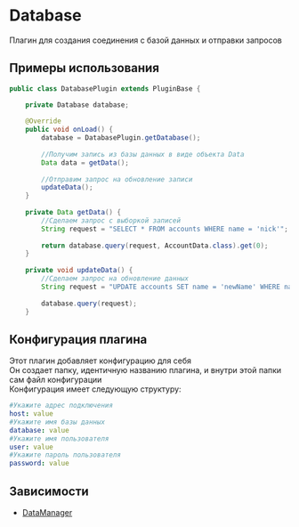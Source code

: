 # Database
Плагин для создания соединения с базой данных и отправки запросов

## Примеры использования
```java
public class DatabasePlugin extends PluginBase {

    private Database database;
    
    @Override
    public void onLoad() {
        database = DatabasePlugin.getDatabase();
        
        //Получим запись из базы данных в виде объекта Data
        Data data = getData();
        
        //Отправим запрос на обновление записи
        updateData();
    }
    
    private Data getData() {
        //Сделаем запрос с выборкой записей
        String request = "SELECT * FROM accounts WHERE name = 'nick'";
        
        return database.query(request, AccountData.class).get(0);
    }
    
    private void updateData() {
        //Сделаем запрос на обновление данных
        String request = "UPDATE accounts SET name = 'newName' WHERE name = 'oldName'";
        
        database.query(request);
    }

```
## Конфигурация плагина
Этот плагин добавляет конфигурацию для себя  
Он создает папку, идентичную названию плагина, и внутри этой папки сам файл конфигурации  
Конфигурация имеет следующую структуру:
```yml
#Укажите адрес подключения
host: value
#Укажите имя базы данных
database: value
#Укажите имя пользователя
user: value
#Укажите пароль пользователя
password: value
```

## Зависимости
- [DataManager](github.com/hteppl/DataManager)
